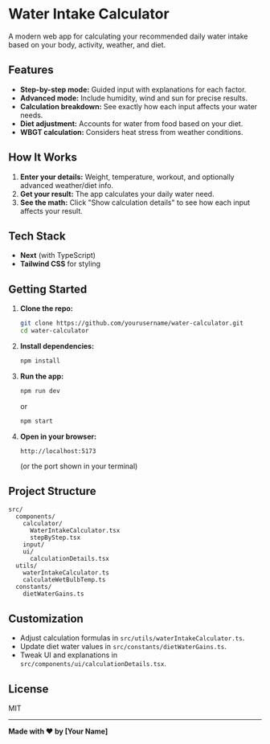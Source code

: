 # Water Intake Calculator

A modern web app for calculating your recommended daily water intake based on your body, activity, weather, and diet.

## Features

- **Step-by-step mode:** Guided input with explanations for each factor.
- **Advanced mode:** Include humidity, wind and sun for precise results.
- **Calculation breakdown:** See exactly how each input affects your water needs.
- **Diet adjustment:** Accounts for water from food based on your diet.
- **WBGT calculation:** Considers heat stress from weather conditions.

## How It Works

1. **Enter your details:** Weight, temperature, workout, and optionally advanced weather/diet info.
2. **Get your result:** The app calculates your daily water need.
3. **See the math:** Click "Show calculation details" to see how each input affects your result.

## Tech Stack

- **Next** (with TypeScript)
- **Tailwind CSS** for styling

## Getting Started

1. **Clone the repo:**
   ```sh
   git clone https://github.com/yourusername/water-calculator.git
   cd water-calculator
   ```

2. **Install dependencies:**
   ```sh
   npm install
   ```

3. **Run the app:**
   ```sh
   npm run dev
   ```
   or
   ```sh
   npm start
   ```

4. **Open in your browser:**
   ```
   http://localhost:5173
   ```
   (or the port shown in your terminal)

## Project Structure

```
src/
  components/
    calculator/
      WaterIntakeCalculator.tsx
      stepByStep.tsx
    input/
    ui/
      calculationDetails.tsx
  utils/
    waterIntakeCalculator.ts
    calculateWetBulbTemp.ts
  constants/
    dietWaterGains.ts
```

## Customization

- Adjust calculation formulas in `src/utils/waterIntakeCalculator.ts`.
- Update diet water values in `src/constants/dietWaterGains.ts`.
- Tweak UI and explanations in `src/components/ui/calculationDetails.tsx`.

## License

MIT

---

**Made with ❤️ by [Your Name]**